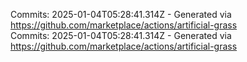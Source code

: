 Commits: 2025-01-04T05:28:41.314Z - Generated via https://github.com/marketplace/actions/artificial-grass
<br>
Commits: 2025-01-04T05:28:41.314Z - Generated via https://github.com/marketplace/actions/artificial-grass
<br>
